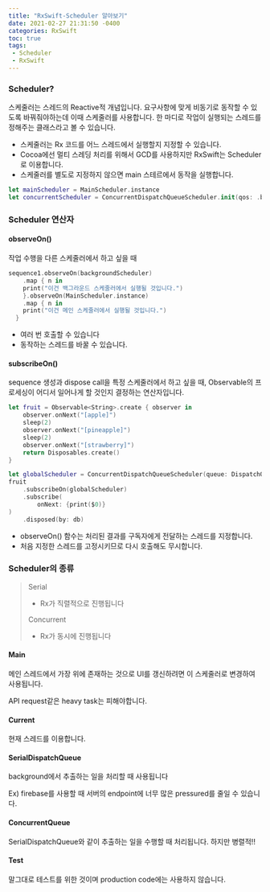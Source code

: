```yaml
---
title: "RxSwift-Scheduler 알아보기"
date: 2021-02-27 21:31:50 -0400
categories: RxSwift 
toc: true
tags:
 - Scheduler
 - RxSwift
---
```


### Scheduler?

스케줄러는 스레드의 Reactive적 개념입니다. 요구사항에 맞게 비동기로 동작할 수 있도록 바꿔줘야하는데 이때 스케줄러를 사용합니다. 한 마디로 작업이 실행되는 스레드를 정해주는 클래스라고 볼 수 있습니다.

- 스케줄러는 Rx 코드를 어느 스레드에서 실행할지 지정할 수 있습니다.
- Cocoa에선 멀티 스레딩 처리를 위해서 GCD를 사용하지만 RxSwift는 Scheduler로 이용합니다.
- 스케줄러를 별도로 지정하지 않으면 main 스테르에서 동작을 실행합니다.



```swift
let mainScheduler = MainScheduler.instance
let concurrentScheduler = ConcurrentDispatchQueueScheduler.init(qos: .background)
```



### Scheduler 연산자

#### observeOn()

작업 수행을 다른 스케줄러에서 하고 싶을 때

```swift
sequence1.observeOn(backgroundScheduler)
	.map { n in
    print("이건 백그라운드 스케줄러에서 실행될 것입니다.")
	}.observeOn(MainScheduler.instance)
	.map { n in
  	print("이건 메인 스케줄러에서 실행될 것입니다.")
  }
```

- 여러 번 호출할 수 있습니다
- 동작하는 스레드를 바꿀 수 있습니다.



#### subscribeOn()

sequence 생성과 dispose call을 특정 스케줄러에서 하고 싶을 때, Observable의 프로세싱이 어디서 일어나게 할 것인지 결정하는 연산자입니다.

```swift
let fruit = Observable<String>.create { observer in
    observer.onNext("[apple]")
    sleep(2)
    observer.onNext("[pineapple]")
    sleep(2)
    observer.onNext("[strawberry]")
    return Disposables.create()
}

let globalScheduler = ConcurrentDispatchQueueScheduler(queue: DispatchQueue.global())
fruit
    .subscribeOn(globalScheduler)
    .subscribe(
        onNext: {print($0)}
)
    .disposed(by: db)
```

- observeOn() 함수는 처리된 결과를 구독자에게 전달하는 스레드를 지정합니다.
- 처음 지정한 스레드를 고정시키므로 다시 호출해도 무시합니다.



### Scheduler의 종류

>  Serial
>
> - Rx가 직렬적으로 진행됩니다
>
> Concurrent
>
> - Rx가 동시에 진행됩니다



#### Main

메인 스레드에서 가장 위에 존재하는 것으로 UI를 갱신하려면 이 스케줄러로 변경하여 사용됩니다.

API request같은 heavy task는 피해야합니다.

#### Current

현재 스레드를 이용합니다.

#### SerialDispatchQueue

background에서 추출하는 일을 처리할 때 사용됩니다

Ex) firebase를 사용할 때 서버의 endpoint에 너무 많은 pressured를 줄일 수 있습니다.

#### ConcurrentQueue

SerialDispatchQueue와 같이 추출하는 일을 수행할 때 처리됩니다. 하지만 병렬적!!

#### Test

말그대로 테스트를 위한 것이며 production code에는 사용하지 않습니다.

